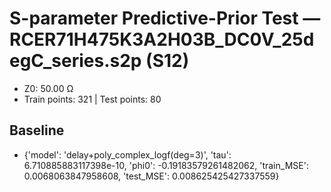 # S-parameter Predictive-Prior Test — RCER71H475K3A2H03B_DC0V_25degC_series.s2p (S12)
- Z0: 50.00 Ω
- Train points: 321  |  Test points: 80

## Baseline
- {'model': 'delay+poly_complex_logf(deg=3)', 'tau': 6.710885883117398e-10, 'phi0': -0.19183579261482062, 'train_MSE': 0.0068063847958608, 'test_MSE': 0.008625425427337559}